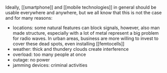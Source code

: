 Ideally, [[smartphone]] and [[mobile technologies]] in general should be usable everywhere and anywhere, but we all know that this is not the case and for many reasons:
- locations: some natural features can block signals, however, also man made structure, especially with a lot of metal represent a big problem for radio waves. In urban areas, business are more willing to invest to cover these dead spots, even installing [[femtocells]]
- weather: thick and thundery clouds create interference
- overload: too many people at once
- outage: no power
- jamming devices: criminal activities